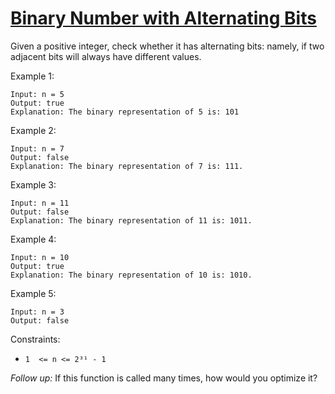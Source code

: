 # [Binary Number with Alternating Bits](https://leetcode.com/problems/power-of-four/)

Given a positive integer, check whether it has alternating bits: namely, if two adjacent bits will always have different values.

Example 1:
```
Input: n = 5
Output: true
Explanation: The binary representation of 5 is: 101
```

Example 2:
```
Input: n = 7
Output: false
Explanation: The binary representation of 7 is: 111.
```

Example 3:
```
Input: n = 11
Output: false
Explanation: The binary representation of 11 is: 1011.
```
 
Example 4:
```
Input: n = 10
Output: true
Explanation: The binary representation of 10 is: 1010.
```

Example 5:
```
Input: n = 3
Output: false
```

Constraints:
* ```1  <= n <= 2³¹ - 1```

*Follow up:* If this function is called many times, how would you optimize it?